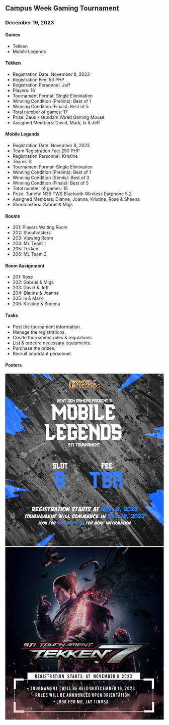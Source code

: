 ## Campus Week Gaming Tournament
### December 19, 2023

#### Games
- Tekken
- Mobile Legends

#### Tekken
- Registration Date: November 8, 2023
- Registration Fee: 50 PHP
- Registration Personnel: Jeff
- Players: 16
- Tournament Format: Single Elimination
- Winning Condition (Prelims): Best of 1
- Winning Condition (Finals): Best of 5
- Total number of games: 17
- Prize: Zeus x Gundam Wired Gaming Mouse
- Assigned Members: David, Mark, Ix & Jeff

#### Mobile Legends
- Registration Date: November 8, 2023
- Team Registration Fee: 250 PHP
- Registration Personnel: Kristine
- Teams: 8
- Tournament Format: Single Elimination
- Winning Condition (Prelims): Best of 1
- Winning Condition (Semis): Best of 3
- Winning Condition (Finals): Best of 5
- Total number of games: 15
- Prize: Tuneful N35 TWS Bluetooth Wireless Earphone 5.2
- Assigned Members: Dianne, Joanna, Kristine, Rose & Sheena
- Shoutcasters: Gabriel & Migs 

#### Rooms
- 201: Players Waiting Room
- 202: Shoutcasters
- 203: Viewing Room
- 204: ML Team 1
- 205: Tekken
- 206: ML Team 2

#### Room Assignment
- 201: Rose
- 202: Gabriel & Migs
- 203: David & Jeff
- 204: Dianne & Joanna
- 205: Ix & Mark
- 206: Kristine & Sheena

#### Tasks
- Post the tournament information.
- Manage the registrations.
- Create tournament rules & regulations.
- List & procure necessary equipments.
- Purchase the prizes.
- Recruit important personnel.

#### Posters
![ml](ml.png)
![tekken](tekken.png)
